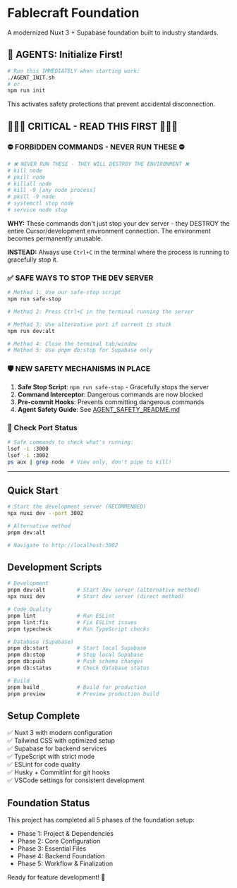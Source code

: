 # Fablecraft Foundation

A modernized Nuxt 3 + Supabase foundation built to industry standards.

## 🚀 AGENTS: Initialize First!

```bash
# Run this IMMEDIATELY when starting work:
./AGENT_INIT.sh
# or
npm run init
```

This activates safety protections that prevent accidental disconnection.

## 🚨🚨🚨 CRITICAL - READ THIS FIRST 🚨🚨🚨

### ⛔ FORBIDDEN COMMANDS - NEVER RUN THESE ⛔

```bash
# ❌ NEVER RUN THESE - THEY WILL DESTROY THE ENVIRONMENT ❌
# kill node
# pkill node
# killall node
# kill -9 [any node process]
# pkill -9 node
# systemctl stop node
# service node stop
```

**WHY:** These commands don't just stop your dev server - they DESTROY the entire Cursor/development environment connection. The environment becomes permanently unusable.

**INSTEAD:** Always use `Ctrl+C` in the terminal where the process is running to gracefully stop it.

### ✅ SAFE WAYS TO STOP THE DEV SERVER

```bash
# Method 1: Use our safe-stop script
npm run safe-stop

# Method 2: Press Ctrl+C in the terminal running the server

# Method 3: Use alternative port if current is stuck
npm run dev:alt

# Method 4: Close the terminal tab/window
# Method 5: Use pnpm db:stop for Supabase only
```

### 🛡️ NEW SAFETY MECHANISMS IN PLACE

1. **Safe Stop Script**: `npm run safe-stop` - Gracefully stops the server
2. **Command Interceptor**: Dangerous commands are now blocked
3. **Pre-commit Hooks**: Prevents committing dangerous commands
4. **Agent Safety Guide**: See [AGENT_SAFETY_README.md](./AGENT_SAFETY_README.md)

### 📍 Check Port Status

```bash
# Safe commands to check what's running:
lsof -i :3000
lsof -i :3002
ps aux | grep node  # View only, don't pipe to kill!
```

---

## Quick Start

```bash
# Start the development server (RECOMMENDED)
npx nuxi dev --port 3002

# Alternative method
pnpm dev:alt

# Navigate to http://localhost:3002
```

## Development Scripts

```bash
# Development
pnpm dev:alt          # Start dev server (alternative method)
npx nuxi dev          # Start dev server (direct method)

# Code Quality
pnpm lint             # Run ESLint
pnpm lint:fix         # Fix ESLint issues
pnpm typecheck        # Run TypeScript checks

# Database (Supabase)
pnpm db:start         # Start local Supabase
pnpm db:stop          # Stop local Supabase
pnpm db:push          # Push schema changes
pnpm db:status        # Check database status

# Build
pnpm build            # Build for production
pnpm preview          # Preview production build
```

## Setup Complete

✅ Nuxt 3 with modern configuration  
✅ Tailwind CSS with optimized setup  
✅ Supabase for backend services  
✅ TypeScript with strict mode  
✅ ESLint for code quality  
✅ Husky + Commitlint for git hooks  
✅ VSCode settings for consistent development

## Foundation Status

This project has completed all 5 phases of the foundation setup:

- Phase 1: Project & Dependencies
- Phase 2: Core Configuration
- Phase 3: Essential Files
- Phase 4: Backend Foundation
- Phase 5: Workflow & Finalization

Ready for feature development! 🚀
